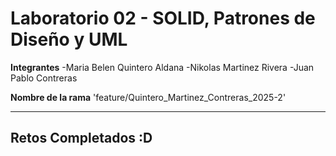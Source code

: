 # Laboratorio 02 - SOLID, Patrones de Diseño y UML

**Integrantes**
-Maria Belen Quintero Aldana 
-Nikolas Martinez Rivera 
-Juan Pablo Contreras 

**Nombre de la rama**
'feature/Quintero_Martinez_Contreras_2025-2'


___

## Retos Completados :D



